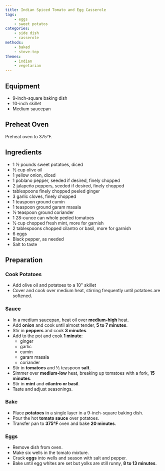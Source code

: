 ```yaml
---
title: Indian Spiced Tomato and Egg Casserole
tags:
    - eggs
    - sweet potatos
categories: 
    - side dish
    - casserole
methods:
    - baked
    - stove-top
themes:
    - indian
    - vegetarian
---
```


## Equipment

-   9-inch-square baking dish
-   10-inch skillet
-   Medium saucepan

## Preheat Oven

Preheat oven to 375°F.

## Ingredients

-   1 ½ pounds sweet potatoes, diced
-   ½ cup olive oil
-   1 yellow onion, diced
-   1 poblano pepper, seeded if desired, finely chopped
-   2 jalapeño peppers, seeded if desired, finely chopped
-   tablespoons finely chopped peeled ginger
-   3 garlic cloves, finely chopped
-   1 teaspoon ground cumin
-   1 teaspoon ground garam masala
-   ½ teaspoon ground coriander
-   1 28-ounce can whole peeled tomatoes
-   ½ cup chopped fresh mint, more for garnish
-   2 tablespoons chopped cilantro or basil, more for garnish
-   6 eggs
-   Black pepper, as needed
-   Salt to taste

## Preparation

### Cook Potatoes

-   Add olive oil and potatoes to a 10" skillet
-   Cover and cook over medium heat, stirring frequently until potatoes
    are softened.

### Sauce

-   In a medium saucepan, heat oil over **medium-high** heat.
-   Add **onion** and cook until almost tender, **5 to 7 minutes**.
-   Stir in **peppers** and cook **3 minutes**.
-   Add to the pot and cook **1 minute**:
    -   ginger
    -   garlic
    -   cumin
    -   garam masala
    -   coriander
-   Stir in **tomatoes** and ½ teaspoon **salt**.
-   Simmer over **medium-low** heat, breaking up tomatoes with a fork,
    **15 minutes**.
-   Stir in **mint** and **cilantro or basil**.
-   Taste and adjust seasonings.

### Bake

-   Place **potatoes** in a single layer in a 9-inch-square baking dish.
-   Pour the hot **tomato sauce** over potatoes.
-   Transfer pan to **375°F** oven and bake **20 minutes**.

### Eggs

-   Remove dish from oven.
-   Make six wells in the tomato mixture.
-   Crack **eggs** into wells and season with salt and pepper.
-   Bake until egg whites are set but yolks are still runny, **8 to 13
    minutes**.
